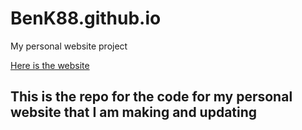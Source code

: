 # BenK88.github.io
My personal website project

[Here is the website](https://BenK88.github.io)

## This is the repo for the code for my personal website that I am making and updating
